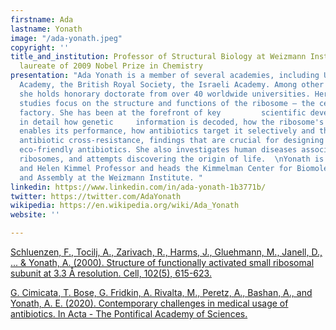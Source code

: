 ```yaml
---
firstname: Ada
lastname: Yonath
image: "/ada-yonath.jpeg"
copyright: ''
title_and_institution: Professor of Structural Biology at Weizmann Institute and the
  laureate of 2009 Nobel Prize in Chemistry
presentation: "Ada Yonath is a member of several academies, including US national
  Academy, the British Royal Society, the Israeli Academy. Among other distinctions,
  she holds honorary doctorate from over 40 worldwide universities. Her pioneering
  studies focus on the structure and functions of the ribosome – the cell’s protein
  factory. She has been at the forefront of key         scientific developments, revealing
  in detail how genetic     information is decoded, how the ribosome's inherent         flexibility
  enables its performance, how antibiotics target it selectively and the secrets of
  antibiotic cross-resistance, findings that are crucial for designing next generation
  eco-friendly antibiotics. She also investigates human diseases associated with mutated
  ribosomes, and attempts discovering the origin of life.  \nYonath is the Martin
  and Helen Kimmel Professor and heads the Kimmelman Center for Biomolecular Structure
  and Assembly at the Weizmann Institute. "
linkedin: https://www.linkedin.com/in/ada-yonath-1b3771b/
twitter: https://twitter.com/AdaYonath
wikipedia: https://en.wikipedia.org/wiki/Ada_Yonath
website: ''

---
```

[Schluenzen, F., Tocilj, A., Zarivach, R., Harms, J., Gluehmann, M., Janell, D., ... & Yonath, A. (2000). Structure of functionally activated small ribosomal subunit at 3.3 Å resolution. Cell, 102(5), 615-623.](https://doi.org/10.1016/S0092-8674(00)00084-2 "Schluenzen, F., Tocilj, A., Zarivach, R., Harms, J., Gluehmann, M., Janell, D., ... & Yonath, A. (2000). Structure of functionally activated small ribosomal subunit at 3.3 Å resolution. Cell, 102(5), 615-623.")

[G. Cimicata, T. Bose, G. Fridkin, A. Rivalta, M., Peretz, A., Bashan, A., and Yonath, A. E. (2020). Contemporary challenges in medical usage of antibiotics. In Acta - The Pontifical Academy of Sciences.](http://www.academiadelasciencias.va/content/dam/accademia/pdf/pas_acta25.pdf#page=98 "G. Cimicata, T. Bose, G. Fridkin, A. Rivalta, M., Peretz, A., Bashan, A., and Yonath, A. E. (2020). Contemporary challenges in medical usage of antibiotics. In Acta - The Pontifical Academy of Sciences.")